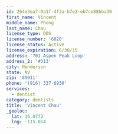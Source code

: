 ```yaml
---
id: 264e3ea7-0a1f-4f2a-b7e2-eb7ce88bba30
first_name: Vincent
middle_name: Phong
last_name: Chau
license_type: DDS
license_number: '6020'
license_status: Active
license_expiration: 6/30/15
address: '701 Aspen Peak Loop'
address_2: '#313'
city: Henderson
state: NV
zip: '89011'
phone: '(916) 337-6930'
services:
  - dentist
category: dentists
title: 'Vincent Chau'
_geoloc:
  lat: 36.0772
  lng: -115.014
---
```

